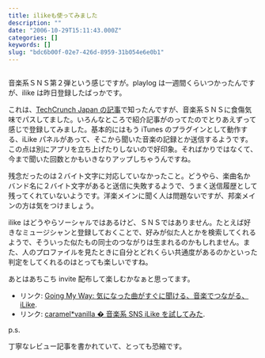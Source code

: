 ```yaml
---
title: ilikeも使ってみました
description: ""
date: "2006-10-29T15:11:43.000Z"
categories: []
keywords: []
slug: "bdc6b00f-02e7-426d-8959-31b054e6e0b1"
---
```


![]()

音楽系ＳＮＳ第２弾という感じですが。playlog は一週間くらいつかったんですが、ilike は昨日登録したばっかです。

これは、[TechCrunch Japan の記事](http://jp.techcrunch.com/archives/yahoo-bookmarks-enters-21st-century/)で知ったんですが、音楽系ＳＮＳに食傷気味でパスしてました。いろんなところで紹介記事がのってたのでとりあえずって感じで登録してみました。基本的にはもう iTunes のプラグインとして動作する、iLike パネルがあって、そこから聞いた音楽の記録とか送信するようです。この点は別にアプリを立ち上げたりしないので好印象。そればかりではなくて、今まで聞いた回数とかもいきなりアップしちゃうんですね。

残念だったのは２バイト文字に対応していなかったこと。どうやら、楽曲名かバンド名に２バイト文字があると送信に失敗するようで、うまく送信履歴として残ってくれていないようです。洋楽メインに聞く人は問題ないですが、邦楽メインの方は気をつけましょう。

ilike はどうやらソーシャルではあるけど、ＳＮＳではありません。たとえば好きなミュージシャンと登録しておくことで、好みが似た人とかを検索してくれるようで、そういった似たもの同士のつながりは生まれるのかもしれません。また、人のプロファイルを見たときに自分とどれくらい共通度があるのかといった判定をしてくれるのはとっても楽しいですね。

あとはあちこち invite 配布して楽しむかなぁと思ってます。

- リンク: [Going My Way: 気になった曲がすぐに聞ける、音楽でつながる、iLike](http://kengo.preston-net.com/archives/002878.shtml "Going My Way: 気になった曲がすぐに聞ける、音楽でつながる、iLike").
- リンク: [caramel\*vanilla � 音楽系 SNS iLike を試してみた](http://caramel-tea.com/2006/10/ilike/ "caramel*vanilla � 音楽系SNS iLikeを試してみた").

p.s.

丁寧なレビュー記事を書かれていて、とっても恐縮です。
